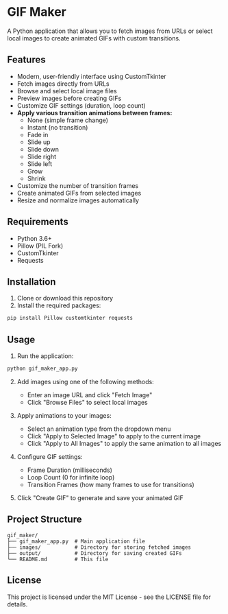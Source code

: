 # GIF Maker

A Python application that allows you to fetch images from URLs or select local images to create animated GIFs with custom transitions.

## Features

- Modern, user-friendly interface using CustomTkinter
- Fetch images directly from URLs
- Browse and select local image files
- Preview images before creating GIFs
- Customize GIF settings (duration, loop count)
- **Apply various transition animations between frames:**
  - None (simple frame change)
  - Instant (no transition)
  - Fade in
  - Slide up
  - Slide down
  - Slide right
  - Slide left
  - Grow
  - Shrink
- Customize the number of transition frames
- Create animated GIFs from selected images
- Resize and normalize images automatically

## Requirements

- Python 3.6+
- Pillow (PIL Fork)
- CustomTkinter
- Requests

## Installation

1. Clone or download this repository
2. Install the required packages:

```bash
pip install Pillow customtkinter requests
```

## Usage

1. Run the application:

```bash
python gif_maker_app.py
```

2. Add images using one of the following methods:
   - Enter an image URL and click "Fetch Image"
   - Click "Browse Files" to select local images

3. Apply animations to your images:
   - Select an animation type from the dropdown menu
   - Click "Apply to Selected Image" to apply to the current image
   - Click "Apply to All Images" to apply the same animation to all images

4. Configure GIF settings:
   - Frame Duration (milliseconds)
   - Loop Count (0 for infinite loop)
   - Transition Frames (how many frames to use for transitions)

5. Click "Create GIF" to generate and save your animated GIF

## Project Structure

```
gif_maker/
├── gif_maker_app.py  # Main application file
├── images/           # Directory for storing fetched images
├── output/           # Directory for saving created GIFs
└── README.md         # This file
```

## License

This project is licensed under the MIT License - see the LICENSE file for details.